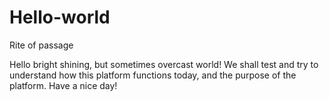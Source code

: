 # Hello-world
Rite of passage


Hello bright shining, but sometimes overcast world!
We shall test and try to understand how this platform functions today, and the purpose of the platform.
Have a nice day!
